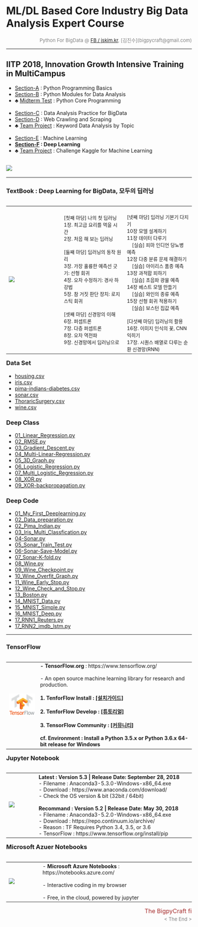 
# ML/DL Based Core Industry Big Data Analysis Expert Course

<div align='right'><font size=2 color='gray'>Python For BigData @ <font color='blue'><a href='https://www.facebook.com/jskim.kr'>FB / jskim.kr</a></font>, [김진수](bigpycraft@gmail.com)</font></div>
<hr>

## IITP 2018, Innovation Growth Intensive Training in MultiCampus
>  
- [Section-A][link-A] : Python Programming Basics 
- [Section-B][link-B] : Python Modules for Data Analysis
- ♣ [Midterm Test][test10] : Python Core Programming <br/><br/>
- [Section-C][link-C] : Data Analysis Practice for BigData
- [Section-D][link-D] : Web Crawling and Scraping
- ♣ [Team Project][test11] : Keyword Data Analysis by Topic <br/><br/>
- [Section-E][link-E] : Machine Learning
- <b>[Section-F][link-F] : Deep Learning</b>
- ♣ [Team Project][test12] : Challenge Kaggle for Machine Learning <br/><br/>

[link-A]: https://github.com/bigpycraft/iitp18-multicampus/tree/master/section-A "Go Section-A"
[link-B]: https://github.com/bigpycraft/iitp18-multicampus/tree/master/section-B "Go Section-B"
[link-C]: https://github.com/bigpycraft/iitp18-multicampus/tree/master/section-C "Go Section-C"
[link-D]: https://github.com/bigpycraft/iitp18-multicampus/tree/master/section-D "Go Section-D"
[link-E]: https://github.com/bigpycraft/iitp18-multicampus/tree/master/section-E "Go Section-E"
[link-F]: https://github.com/bigpycraft/iitp18-multicampus/tree/master/section-F "Go Section-F"
[test10]: https://github.com/bigpycraft/iitp18-multicampus/tree/master/test-py10 "Go Test-10"
[test11]: https://github.com/bigpycraft/iitp18-multicampus/tree/master/test-py11 "Go Test-11"
[test12]: https://github.com/bigpycraft/iitp18-multicampus/tree/master/test-py12 "Go Test-12"


<img src="../images/img_front_readme_iitp.png">

<hr>

### TextBook : Deep Learning for BigData, 모두의 딥러닝

<table align="left">
    <tr align="left">
        <td width="300">
            <a href="https://www.seleniumhq.org/projects/webdriver/">
            <img src="../images/reference-02.png" width="250" />
            </a>
        </td>
        <td width="350">
<div align="left">
<font size="2">
<br/>[첫째 마당] 나의 첫 딥러닝
<br/>1장. 최고급 요리를 먹을 시간 
<br/>2장. 처음 해 보는 딥러닝 
<br/>
<br/>[둘째 마당] 딥러닝의 동작 원리
<br/>3장. 가장 훌륭한 예측선 긋기: 선형 회귀 
<br/>4장. 오차 수정하기: 경사 하강법
<br/>5장. 참 거짓 판단 장치: 로지스틱 회귀 
<br/>
<br/>[셋째 마당] 신경망의 이해
<br/>6장. 퍼셉트론 
<br/>7장. 다층 퍼셉트론 
<br/>8장. 오차 역전파 
<br/>9장. 신경망에서 딥러닝으로
<br/>
<br/>
</font>
</div>
        </td>
        <td width="350">
<div align="left">
<font size="2">
<br/>[넷째 마당] 딥러닝 기본기 다지기
<br/>10장 모델 설계하기 
<br/>11장 데이터 다루기 
<br/>&nbsp;&nbsp;&nbsp;&nbsp;[실습] 피마 인디언 당뇨병 예측
<br/>12장 다중 분류 문제 해결하기 
<br/>&nbsp;&nbsp;&nbsp;&nbsp;[실습] 아이리스 품종 예측
<br/>13장 과적합 피하기 
<br/>&nbsp;&nbsp;&nbsp;&nbsp;[실습] 초음파 광물 예측
<br/>14장 베스트 모델 만들기 
<br/>&nbsp;&nbsp;&nbsp;&nbsp;[실습] 와인의 종류 예측
<br/>15장 선형 회귀 적용하기 
<br/>&nbsp;&nbsp;&nbsp;&nbsp;[실습] 보스턴 집값 예측
<br/>
<br/>[다섯째 마당] 딥러닝의 활용
<br/>16장. 이미지 인식의 꽃, CNN 익히기
<br/>17장. 시퀀스 배열로 다루는 순환 신경망(RNN) 
</font>
</div></td>
    </tr>
</table>
<br/>

### Data Set
- [housing.csv                       ][data-set-01]
- [iris.csv                          ][data-set-02]
- [pima-indians-diabetes.csv         ][data-set-03]
- [sonar.csv                         ][data-set-04]
- [ThoraricSurgery.csv               ][data-set-05]
- [wine.csv                          ][data-set-06]

### Deep Class
- [01_Linear_Regression.py           ][deep-class-01]
- [02_RMSE.py                        ][deep-class-02]
- [03_Gradient_Descent.py            ][deep-class-03]
- [04_Multi-Linear-Regression.py     ][deep-class-04]
- [05_3D_Graph.py                    ][deep-class-05]
- [06_Logistic_Regression.py         ][deep-class-06]
- [07_Multi_Logistic_Regression.py   ][deep-class-07]
- [08_XOR.py                         ][deep-class-08]
- [09_XOR-backpropagation.py         ][deep-class-09]

### Deep Code
- [01_My_First_Deeplearning.py       ][deep-code-01]
- [02_Data_preparation.py            ][deep-code-021]
- [02_Pima_Indian.py                 ][deep-code-022]
- [03_Iris_Multi_Classfication.py    ][deep-code-03]
- [04-Sonar.py                       ][deep-code-04]
- [05_Sonar_Train_Test.py            ][deep-code-05]
- [06-Sonar-Save-Model.py            ][deep-code-06]
- [07_Sonar-K-fold.py                ][deep-code-07]
- [08_Wine.py                        ][deep-code-08]
- [09_Wine_Checkpoint.py             ][deep-code-09]
- [10_Wine_Overfit_Graph.py          ][deep-code-10]
- [11_Wine_Early_Stop.py             ][deep-code-11]
- [12_Wine_Check_and_Stop.py         ][deep-code-12]
- [13_Boston.py                      ][deep-code-13]
- [14_MNIST_Data.py                  ][deep-code-14]
- [15_MNIST_Simple.py                ][deep-code-15]
- [16_MNIST_Deep.py                  ][deep-code-16]
- [17_RNN1_Reuters.py                ][deep-code-171]
- [17_RNN2_imdb_lstm.py              ][deep-code-172]


[data-set-01]: https://github.com/bigpycraft/iitp18-multicampus/blob/master/textbook-deeplearning/dataset/housing.csv                          "Go Data-01"
[data-set-02]: https://github.com/bigpycraft/iitp18-multicampus/blob/master/textbook-deeplearning/dataset/iris.csv                             "Go Data-02"
[data-set-03]: https://github.com/bigpycraft/iitp18-multicampus/blob/master/textbook-deeplearning/dataset/pima-indians-diabetes.csv            "Go Data-03"
[data-set-04]: https://github.com/bigpycraft/iitp18-multicampus/blob/master/textbook-deeplearning/dataset/sonar.csv                            "Go Data-04"
[data-set-05]: https://github.com/bigpycraft/iitp18-multicampus/blob/master/textbook-deeplearning/dataset/ThoraricSurgery.csv                  "Go Data-05"
[data-set-06]: https://github.com/bigpycraft/iitp18-multicampus/blob/master/textbook-deeplearning/dataset/wine.csv                             "Go Data-06"

[deep-class-01]: https://github.com/bigpycraft/iitp18-multicampus/blob/master/textbook-deeplearning/deep_class/01_Linear_Regression.py          "Go Class-01"
[deep-class-02]: https://github.com/bigpycraft/iitp18-multicampus/blob/master/textbook-deeplearning/deep_class/02_RMSE.py                       "Go Class-02"
[deep-class-03]: https://github.com/bigpycraft/iitp18-multicampus/blob/master/textbook-deeplearning/deep_class/03_Gradient_Descent.py           "Go Class-03"
[deep-class-04]: https://github.com/bigpycraft/iitp18-multicampus/blob/master/textbook-deeplearning/deep_class/04_Multi-Linear-Regression.py    "Go Class-04"
[deep-class-05]: https://github.com/bigpycraft/iitp18-multicampus/blob/master/textbook-deeplearning/deep_class/05_3D_Graph.py                   "Go Class-05"
[deep-class-06]: https://github.com/bigpycraft/iitp18-multicampus/blob/master/textbook-deeplearning/deep_class/06_Logistic_Regression.py        "Go Class-06"
[deep-class-07]: https://github.com/bigpycraft/iitp18-multicampus/blob/master/textbook-deeplearning/deep_class/07_Multi_Logistic_Regression.py  "Go Class-07"
[deep-class-08]: https://github.com/bigpycraft/iitp18-multicampus/blob/master/textbook-deeplearning/deep_class/08_XOR.py                        "Go Class-08"
[deep-class-09]: https://github.com/bigpycraft/iitp18-multicampus/blob/master/textbook-deeplearning/deep_class/09_XOR-backpropagation.py        "Go Class-09"


[deep-code-01]:  https://github.com/bigpycraft/iitp18-multicampus/blob/master/textbook-deeplearning/deep_code/01_My_First_Deeplearning.py       "Go Code-01"
[deep-code-021]: https://github.com/bigpycraft/iitp18-multicampus/blob/master/textbook-deeplearning/deep_code/02_Data_preparation.py            "Go Code-021"
[deep-code-022]: https://github.com/bigpycraft/iitp18-multicampus/blob/master/textbook-deeplearning/deep_code/02_Pima_Indian.py                 "Go Code-022"
[deep-code-03]:  https://github.com/bigpycraft/iitp18-multicampus/blob/master/textbook-deeplearning/deep_code/03_Iris_Multi_Classfication.py    "Go Code-03"
[deep-code-04]:  https://github.com/bigpycraft/iitp18-multicampus/blob/master/textbook-deeplearning/deep_code/04-Sonar.py                       "Go Code-04"
[deep-code-05]:  https://github.com/bigpycraft/iitp18-multicampus/blob/master/textbook-deeplearning/deep_code/05_Sonar_Train_Test.py            "Go Code-05"
[deep-code-06]:  https://github.com/bigpycraft/iitp18-multicampus/blob/master/textbook-deeplearning/deep_code/06-Sonar-Save-Model.py            "Go Code-06"
[deep-code-07]:  https://github.com/bigpycraft/iitp18-multicampus/blob/master/textbook-deeplearning/deep_code/07_Sonar-K-fold.py                "Go Code-07"
[deep-code-08]:  https://github.com/bigpycraft/iitp18-multicampus/blob/master/textbook-deeplearning/deep_code/08_Wine.py                        "Go Code-08"
[deep-code-09]:  https://github.com/bigpycraft/iitp18-multicampus/blob/master/textbook-deeplearning/deep_code/09_Wine_Checkpoint.py             "Go Code-09"
[deep-code-10]:  https://github.com/bigpycraft/iitp18-multicampus/blob/master/textbook-deeplearning/deep_code/10_Wine_Overfit_Graph.py          "Go Code-10"
[deep-code-11]:  https://github.com/bigpycraft/iitp18-multicampus/blob/master/textbook-deeplearning/deep_code/11_Wine_Early_Stop.py             "Go Code-11"
[deep-code-12]:  https://github.com/bigpycraft/iitp18-multicampus/blob/master/textbook-deeplearning/deep_code/12_Wine_Check_and_Stop.py         "Go Code-12"
[deep-code-13]:  https://github.com/bigpycraft/iitp18-multicampus/blob/master/textbook-deeplearning/deep_code/13_Boston.py                      "Go Code-13"
[deep-code-14]:  https://github.com/bigpycraft/iitp18-multicampus/blob/master/textbook-deeplearning/deep_code/14_MNIST_Data.py                  "Go Code-14"
[deep-code-15]:  https://github.com/bigpycraft/iitp18-multicampus/blob/master/textbook-deeplearning/deep_code/15_MNIST_Simple.py                "Go Code-15"
[deep-code-16]:  https://github.com/bigpycraft/iitp18-multicampus/blob/master/textbook-deeplearning/deep_code/16_MNIST_Deep.py                  "Go Code-16"
[deep-code-171]: https://github.com/bigpycraft/iitp18-multicampus/blob/master/textbook-deeplearning/deep_code/17_RNN1_Reuters.py                "Go Code-171"
[deep-code-172]: https://github.com/bigpycraft/iitp18-multicampus/blob/master/textbook-deeplearning/deep_code/17_RNN2_imdb_lstm.py              "Go Code-172"



<hr>

### TensorFlow

<table align="left">
    <tr align="left">
        <td width="200">
            <a href="https://www.tensorflow.org/">
            <img src="../images/TensorFlow_logo2.png" width="150" />
            </a>
        </td>
        <td width="800">
<div align="left">
    <b> - TensorFlow.org </b> : https://www.tensorflow.org/
    <br/><br/> - An open source machine learning library for research and production.
    <br/><br/>
    <b> 1. TenforFlow Install  : <a href='https://www.tensorflow.org/install/'>[설치가이드]</a>
    <br/><br/>
    <b> 2. TenforFlow Develop : <a href='https://www.tensorflow.org/tutorials/'>[튜토리얼]</a>
    <br/><br/>
    <b> 3. TensorFlow Community </b> : <a href='https://www.tensorflow.org/community/'>[커뮤니티]</a>
    <br/><br/>
    <b> cf. Environment : Install a Python 3.5.x or Python 3.6.x 64-bit release for Windows </b>
</div>
        </td>
    </tr>
</table>
<br/>


<hr>

<h3> Jupyter Notebook </h3>

<table align="left">
    <tr align="left">
        <td width="200">
            <a href="https://www.seleniumhq.org/projects/webdriver/">
            <img src="../images/jupyter.jpg" width="150" />
            </a>
        </td>
        <td width="800">
<div align="left">
<b> Latest : Version 5.3 | Release Date: September 28, 2018 </b>
<br/>
- Filename : Anaconda3-5.3.0-Windows-x86_64.exe 
<br/>
- Download : https://www.anaconda.com/download/
<br/>
- Check the OS version & bit (32bit / 64bit)
</div>
<br/>
<div align="left">
<b> Recommand : Version 5.2 | Release Date: May 30, 2018 </b>
<br/>
- Filename : Anaconda3-5.2.0-Windows-x86_64.exe
<br/>
- Download : https://repo.continuum.io/archive/ 
<br/>
- Reason : TF Requires Python 3.4, 3.5, or 3.6 
<br/>
- TensorFlow : https://www.tensorflow.org/install/pip
</div></td>
    </tr>
</table>
<br/>


<hr>

### Microsoft Azuer Notebooks

<table align="left">
    <tr align="left">
        <td width="200">
            <a href="https://notebooks.azure.com/">
            <img src="../images/microsoft.jpg" width="100" />
            </a>
        </td>
        <td width="800">
<div align="left">
- <b> Microsoft Azure Notebooks </b> : https://notebooks.azure.com/
<br/><br/>
- Interactive coding in my browser
<br/><br/>
- Free, in the cloud, powered by jupyter
</div></td>
    </tr>
</table>
<br/>


<hr>
<marquee><font size=3 color='brown'>The BigpyCraft find the information to design valuable society with Technology & Craft.</font></marquee>
<div align='right'><font size=2 color='gray'> &lt; The End &gt; </font></div>
